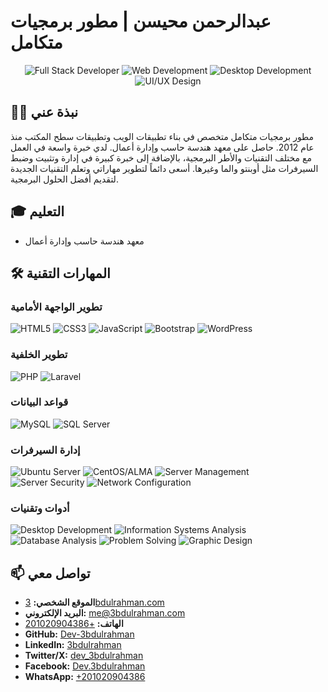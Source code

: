 # عبدالرحمن محيسن | مطور برمجيات متكامل

<div align="center">
  <img src="https://img.shields.io/badge/Full%20Stack-Developer-blue" alt="Full Stack Developer" />
  <img src="https://img.shields.io/badge/Web-Development-orange" alt="Web Development" />
  <img src="https://img.shields.io/badge/Desktop-Development-green" alt="Desktop Development" />
  <img src="https://img.shields.io/badge/UI/UX-Design-purple" alt="UI/UX Design" />
</div>

## 👨‍💻 نبذة عني

مطور برمجيات متكامل متخصص في بناء تطبيقات الويب وتطبيقات سطح المكتب منذ عام 2012. حاصل على معهد هندسة حاسب وإدارة أعمال. لدي خبرة واسعة في العمل مع مختلف التقنيات والأطر البرمجية، بالإضافة إلى خبرة كبيرة في إدارة وتثبيت وضبط السيرفرات مثل أوبنتو والما وغيرها. أسعى دائماً لتطوير مهاراتي وتعلم التقنيات الجديدة لتقديم أفضل الحلول البرمجية.

## 🎓 التعليم

- معهد هندسة حاسب وإدارة أعمال

## 🛠️ المهارات التقنية

### تطوير الواجهة الأمامية
![HTML5](https://img.shields.io/badge/-HTML5-E34F26?style=flat-square&logo=html5&logoColor=white)
![CSS3](https://img.shields.io/badge/-CSS3-1572B6?style=flat-square&logo=css3&logoColor=white)
![JavaScript](https://img.shields.io/badge/-JavaScript-F7DF1E?style=flat-square&logo=javascript&logoColor=black)
![Bootstrap](https://img.shields.io/badge/-Bootstrap-7952B3?style=flat-square&logo=bootstrap&logoColor=white)
![WordPress](https://img.shields.io/badge/-WordPress-21759B?style=flat-square&logo=wordpress&logoColor=white)

### تطوير الخلفية
![PHP](https://img.shields.io/badge/-PHP-777BB4?style=flat-square&logo=php&logoColor=white)
![Laravel](https://img.shields.io/badge/-Laravel-FF2D20?style=flat-square&logo=laravel&logoColor=white)

### قواعد البيانات
![MySQL](https://img.shields.io/badge/-MySQL-4479A1?style=flat-square&logo=mysql&logoColor=white)
![SQL Server](https://img.shields.io/badge/-SQL%20Server-CC2927?style=flat-square&logo=microsoft-sql-server&logoColor=white)

### إدارة السيرفرات
![Ubuntu Server](https://img.shields.io/badge/-Ubuntu%20Server-E95420?style=flat-square&logo=ubuntu&logoColor=white)
![CentOS/ALMA](https://img.shields.io/badge/-CentOS%2FALMA-262577?style=flat-square&logo=centos&logoColor=white)
![Server Management](https://img.shields.io/badge/-Server%20Management-0078D7?style=flat-square&logo=server&logoColor=white)
![Server Security](https://img.shields.io/badge/-Server%20Security-6DB33F?style=flat-square&logo=springsecurity&logoColor=white)
![Network Configuration](https://img.shields.io/badge/-Network%20Configuration-00BFFF?style=flat-square&logo=cisco&logoColor=white)

### أدوات وتقنيات
![Desktop Development](https://img.shields.io/badge/-Desktop%20Development-0078D6?style=flat-square&logo=windows&logoColor=white)
![Information Systems Analysis](https://img.shields.io/badge/-Information%20Systems%20Analysis-FF6F00?style=flat-square&logo=diagram&logoColor=white)
![Database Analysis](https://img.shields.io/badge/-Database%20Analysis-4479A1?style=flat-square&logo=database&logoColor=white)
![Problem Solving](https://img.shields.io/badge/-Problem%20Solving-FFA116?style=flat-square&logo=leetcode&logoColor=white)
![Graphic Design](https://img.shields.io/badge/-Graphic%20Design-FF9A00?style=flat-square&logo=adobe&logoColor=white)

## 📫 تواصل معي

- **الموقع الشخصي:** [3bdulrahman.com](https://3bdulrahman.com)
- **البريد الإلكتروني:** [me@3bdulrahman.com](mailto:me@3bdulrahman.com)
- **الهاتف:** [+201020904386](tel:+201020904386)
- **GitHub:** [Dev-3bdulrahman](https://github.com/Dev-3bdulrahman)
- **LinkedIn:** [3bdulrahman](https://www.linkedin.com/in/3bdulrahman)
- **Twitter/X:** [dev_3bdulrahman](https://x.com/dev_3bdulrahman)
- **Facebook:** [Dev.3bdulrahman](https://www.facebook.com/Dev.3bdulrahman/)
- **WhatsApp:** [+201020904386](https://wa.me/+201020904386)

<!---
me-3bdulrahman/me-3bdulrahman is a ✨ special ✨ repository because its `README.md` (this file) appears on your GitHub profile.
You can click the Preview link to take a look at your changes.
--->

